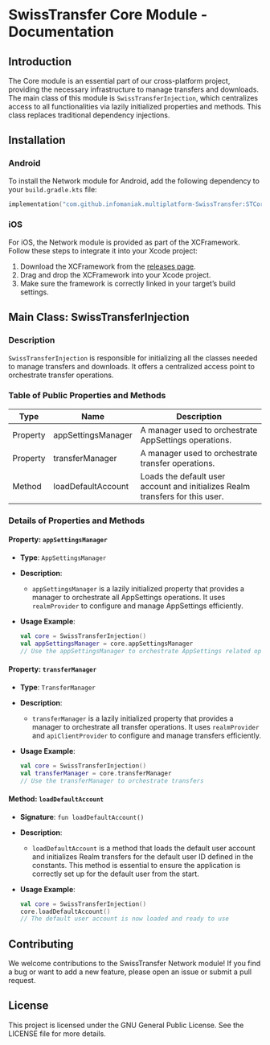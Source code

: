 # SwissTransfer Core Module - Documentation

## Introduction

The Core module is an essential part of our cross-platform project, providing the necessary infrastructure to manage transfers and
downloads. The main class of this module is `SwissTransferInjection`, which centralizes access to all functionalities via lazily
initialized properties and methods. This class replaces traditional dependency injections.

## Installation

### Android

To install the Network module for Android, add the following dependency to your `build.gradle.kts` file:

```kts
implementation("com.github.infomaniak.multiplatform-SwissTransfer:STCore:{tag}")
```

### iOS

For iOS, the Network module is provided as part of the XCFramework. Follow these steps to integrate it into your Xcode project:

1. Download the XCFramework from the [releases page](https://github.com/infomaniak/multiplatform-SwissTransfer/releases).
2. Drag and drop the XCFramework into your Xcode project.
3. Make sure the framework is correctly linked in your target’s build settings.

## Main Class: SwissTransferInjection

### Description

`SwissTransferInjection` is responsible for initializing all the classes needed to manage transfers and downloads. It offers a
centralized access point to orchestrate transfer operations.

### Table of Public Properties and Methods

| Type     | Name               | Description                                                                   |
|----------|--------------------|-------------------------------------------------------------------------------|
| Property | appSettingsManager | A manager used to orchestrate AppSettings operations.                         |
| Property | transferManager    | A manager used to orchestrate transfer operations.                            |
| Method   | loadDefaultAccount | Loads the default user account and initializes Realm transfers for this user. |

### Details of Properties and Methods

#### Property: `appSettingsManager`

- **Type**: `AppSettingsManager`
- **Description**:
    - `appSettingsManager` is a lazily initialized property that provides a manager to orchestrate all AppSettings operations. It
      uses `realmProvider` to configure and manage AppSettings efficiently.

- **Usage Example**:
  ```kotlin
  val core = SwissTransferInjection()
  val appSettingsManager = core.appSettingsManager
  // Use the appSettingsManager to orchestrate AppSettings related operations
  ```

#### Property: `transferManager`

- **Type**: `TransferManager`
- **Description**:
    - `transferManager` is a lazily initialized property that provides a manager to orchestrate all transfer operations. It
      uses `realmProvider` and `apiClientProvider` to configure and manage transfers efficiently.

- **Usage Example**:
  ```kotlin
  val core = SwissTransferInjection()
  val transferManager = core.transferManager
  // Use the transferManager to orchestrate transfers
  ```

#### Method: `loadDefaultAccount`

- **Signature**: `fun loadDefaultAccount()`
- **Description**:
    - `loadDefaultAccount` is a method that loads the default user account and initializes Realm transfers for the default user ID
      defined in the constants. This method is essential to ensure the application is correctly set up for the default user from
      the start.

- **Usage Example**:
  ```kotlin
  val core = SwissTransferInjection()
  core.loadDefaultAccount()
  // The default user account is now loaded and ready to use
  ```

## Contributing

We welcome contributions to the SwissTransfer Network module! If you find a bug or want to add a new feature, please open an issue
or submit a pull request.

## License

This project is licensed under the GNU General Public License. See the LICENSE file for more details.
